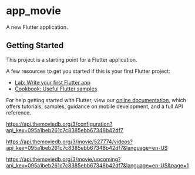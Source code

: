 # app_movie

A new Flutter application.

## Getting Started

This project is a starting point for a Flutter application.

A few resources to get you started if this is your first Flutter project:

- [Lab: Write your first Flutter app](https://flutter.dev/docs/get-started/codelab)
- [Cookbook: Useful Flutter samples](https://flutter.dev/docs/cookbook)

For help getting started with Flutter, view our
[online documentation](https://flutter.dev/docs), which offers tutorials,
samples, guidance on mobile development, and a full API reference.

https://api.themoviedb.org/3/configuration?api_key=095a1beb261c7c8385ebb67348b42df7

https://api.themoviedb.org/3/movie/527774/videos?api_key=095a1beb261c7c8385ebb67348b42df7&language=en-US


https://api.themoviedb.org/3/movie/upcoming?api_key=095a1beb261c7c8385ebb67348b42df7&language=en-US&page=1
